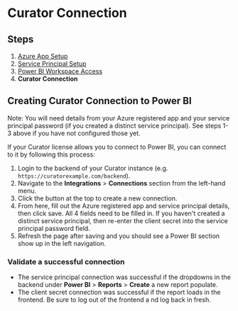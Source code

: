 # Curator Connection

## Steps

1. [Azure App Setup](https://curator.interworks.com/page/kb/creating-integrationspower-bi-connection/azure-app-setup/1194)
2. [Service Principal Setup](https://curator.interworks.com/page/kb/creating-integrationspower-bi-connection/service-principal-setup/1195)
3. [Power BI Workspace Access](https://curator.interworks.com/page/kb/creating-integrationspower-bi-connection/power-bi-workspace-access/1196)
4. **Curator Connection**

## Creating Curator Connection to Power BI

Note: You will need details from your Azure registered app and your service principal password (if you created a distinct
service principal).  See steps 1-3 above if you have not configured those yet.

If your Curator license allows you to connect to Power BI, you can connect to it by following this process:

1. Login to the backend of your Curator instance (e.g. `https://curatorexample.com/backend`).
2. Navigate to the **Integrations** > **Connections** section from the left-hand menu.
3. Click the button at the top to create a new connection.
4. From here, fill out the Azure registered app and service principal details, then click save.  All 4 fields need to be
filled in.  If you haven't created a distinct service principal, then re-enter the client secret into the service
principal password field.
5. Refresh the page after saving and you should see a Power BI section show up in the left navigation.

### Validate a successful connection

* The service principal connection was successful if the dropdowns in the backend under **Power BI** > **Reports** >
**Create** a new report populate.
* The client secret connection was successful if the report loads in the frontend.  Be sure to log out of the frontend a
nd log back in fresh.
